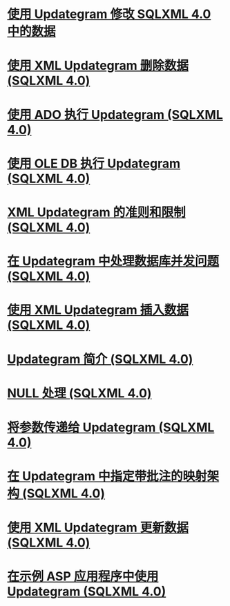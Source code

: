 # [使用 Updategram 修改 SQLXML 4.0 中的数据](using-updategrams-to-modify-data-in-sqlxml-4-0.md)

# [使用 XML Updategram 删除数据 (SQLXML 4.0)](deleting-data-using-xml-updategrams-sqlxml-4-0.md)
# [使用 ADO 执行 Updategram (SQLXML 4.0)](executing-an-updategram-by-using-ado-sqlxml-4-0.md)
# [使用 OLE DB 执行 Updategram (SQLXML 4.0)](executing-an-updategram-by-using-ole-db-sqlxml-4-0.md)
# [XML Updategram 的准则和限制 (SQLXML 4.0)](guidelines-and-limitations-of-xml-updategrams-sqlxml-4-0.md)
# [在 Updategram 中处理数据库并发问题 (SQLXML 4.0)](handling-database-concurrency-issues-in-updategrams-sqlxml-4-0.md)
# [使用 XML Updategram 插入数据 (SQLXML 4.0)](inserting-data-using-xml-updategrams-sqlxml-4-0.md)
# [Updategram 简介 (SQLXML 4.0)](introduction-to-updategrams-sqlxml-4-0.md)
# [NULL 处理 (SQLXML 4.0)](null-handling-sqlxml-4-0.md)
# [将参数传递给 Updategram (SQLXML 4.0)](passing-parameters-to-updategrams-sqlxml-4-0.md)
# [在 Updategram 中指定带批注的映射架构 (SQLXML 4.0)](specifying-an-annotated-mapping-schema-in-an-updategram-sqlxml-4-0.md)
# [使用 XML Updategram 更新数据 (SQLXML 4.0)](updating-data-using-xml-updategrams-sqlxml-4-0.md)
# [在示例 ASP 应用程序中使用 Updategram (SQLXML 4.0)](using-an-updategram-in-a-sample-asp-application-sqlxml-4-0.md)
